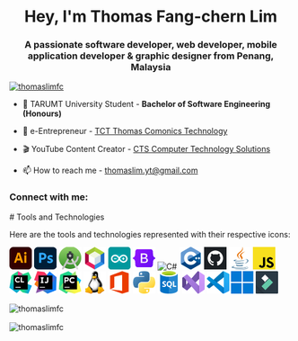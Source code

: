 <h1 align="center">Hey, I'm Thomas Fang-chern Lim</h1>
<h3 align="center">A passionate software developer, web developer, mobile application developer & graphic designer from Penang, Malaysia</h3>

<p align="left"> <a href="https://github.com/ryo-ma/github-profile-trophy"><img src="https://github-profile-trophy.vercel.app/?username=thomaslimfc" alt="thomaslimfc" /></a> </p>

- 🌱 TARUMT University Student - **Bachelor of Software Engineering (Honours)**

- 🛒 e-Entrepreneur - [TCT Thomas Comonics Technology](https://thomaslimfc.github.io/tct/about-us.html)
    
- 🎬 YouTube Content Creator - [CTS Computer Technology Solutions](https://youtube.com/channel/UCJQqFq3O7H-8kuJZMd0k3KA)

- 📫 How to reach me - thomaslim.yt@gmail.com

<h3 align="left">Connect with me:</h3>

<p align="left">
# Tools and Technologies

Here are the tools and technologies represented with their respective icons:

<a target="_blank" rel="noreferrer"> 
    <img src="images/adobeIllustrator.png" alt="Adobe Illustrator" width="40"/> 
</a>

<a target="_blank" rel="noreferrer"> 
    <img src="images/adobePhotoshop.png" alt="Adobe Photoshop" width="40"/> 
</a>

<a target="_blank" rel="noreferrer"> 
    <img src="images/androidStudio.png" alt="Android Studio" width="40"/> 
</a>

<a target="_blank" rel="noreferrer"> 
    <img src="images/apacheNetbeans.png" alt="Apache NetBeans" width="40"/> 
</a>

<a target="_blank" rel="noreferrer"> 
    <img src="images/arduinoIDE.png" alt="Arduino IDE" width="40"/> 
</a>

<a target="_blank" rel="noreferrer"> 
    <img src="images/bootstrap.png" alt="Bootstrap" width="40"/> 
</a>

<a target="_blank" rel="noreferrer"> 
    <img src="images/c#.png" alt="C#" width="40"/> 
</a>

<a target="_blank" rel="noreferrer"> 
    <img src="images/c++.png" alt="C++" width="40"/> 
</a>

<a target="_blank" rel="noreferrer"> 
    <img src="images/github.png" alt="GitHub" width="40"/> 
</a>

<a target="_blank" rel="noreferrer"> 
    <img src="images/java.png" alt="Java" width="40"/> 
</a>

<a target="_blank" rel="noreferrer"> 
    <img src="images/javascript.png" alt="JavaScript" width="40"/> 
</a>

<a target="_blank" rel="noreferrer"> 
    <img src="images/jetbrainsClion.png" alt="JetBrains CLion" width="40"/> 
</a>

<a target="_blank" rel="noreferrer"> 
    <img src="images/jetbrainsIntellijIdea.png" alt="JetBrains IntelliJ IDEA" width="40"/> 
</a>

<a target="_blank" rel="noreferrer"> 
    <img src="images/jetbrainsPycharm.png" alt="JetBrains PyCharm" width="40"/> 
</a>

<a target="_blank" rel="noreferrer"> 
    <img src="images/linux.png" alt="Linux" width="40"/> 
</a>

<a target="_blank" rel="noreferrer"> 
    <img src="images/microsoftOffice.png" alt="Microsoft Office" width="40"/> 
</a>

<a target="_blank" rel="noreferrer"> 
    <img src="images/python.png" alt="Python" width="40"/> 
</a>

<a target="_blank" rel="noreferrer"> 
    <img src="images/sql.png" alt="SQL" width="40"/> 
</a>

<a target="_blank" rel="noreferrer"> 
    <img src="images/visualStudio2022.png" alt="Visual Studio 2022" width="40"/> 
</a>

<a target="_blank" rel="noreferrer"> 
    <img src="images/vsCode.png" alt="Visual Studio Code" width="40"/> 
</a>

<a target="_blank" rel="noreferrer"> 
    <img src="images/windows.png" alt="Windows" width="40"/> 
</a>

<a target="_blank" rel="noreferrer"> 
    <img src="images/wondershareFilmora.png" alt="Wondershare Filmora" width="40"/> 
</a>
</p>

<p><img align="center" src="https://github-readme-stats.vercel.app/api/top-langs?username=thomaslimfc&show_icons=true&locale=en&layout=compact" alt="thomaslimfc" /></p>

<p><img align="center" src="https://github-readme-streak-stats.herokuapp.com/?user=thomaslimfc&" alt="thomaslimfc" /></p>
